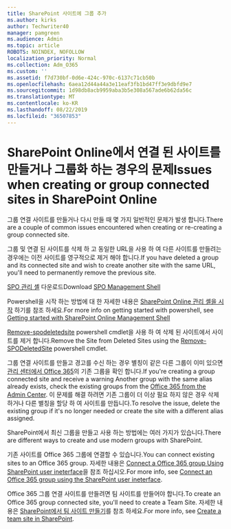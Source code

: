 ```yaml
---
title: SharePoint 사이트에 그룹 추가
ms.author: kirks
author: Techwriter40
manager: pamgreen
ms.audience: Admin
ms.topic: article
ROBOTS: NOINDEX, NOFOLLOW
localization_priority: Normal
ms.collection: Adm_O365
ms.custom: ''
ms.assetid: f7d730bf-0d6e-424c-970c-6137c71cb50b
ms.openlocfilehash: 6aea12d44a44a3e11eaf3fb1bd47ff3e9dbfd9e7
ms.sourcegitcommit: 1d98db8acb9959aba3b5e308a567ade6b62da56c
ms.translationtype: MT
ms.contentlocale: ko-KR
ms.lasthandoff: 08/22/2019
ms.locfileid: "36507853"
---
```

# <a name="issues-when-creating-or-group-connected-sites-in-sharepoint-online"></a><span data-ttu-id="0e8b4-102">SharePoint Online에서 연결 된 사이트를 만들거나 그룹화 하는 경우의 문제</span><span class="sxs-lookup"><span data-stu-id="0e8b4-102">Issues when creating or group connected sites in SharePoint Online</span></span>

<span data-ttu-id="0e8b4-103">그룹 연결 사이트를 만들거나 다시 만들 때 몇 가지 일반적인 문제가 발생 합니다.</span><span class="sxs-lookup"><span data-stu-id="0e8b4-103">There are a couple of common issues encountered when creating or re-creating a group connected site.</span></span>

 <span data-ttu-id="0e8b4-104">그룹 및 연결 된 사이트를 삭제 하 고 동일한 URL을 사용 하 여 다른 사이트를 만들려는 경우에는 이전 사이트를 영구적으로 제거 해야 합니다.</span><span class="sxs-lookup"><span data-stu-id="0e8b4-104">If you have deleted a group and its connected site and wish to create another site with the same URL, you'll need to permanently remove the previous site.</span></span>

<span data-ttu-id="0e8b4-105">[SPO 관리 셸](https://support.office.com/article/introduction-to-the-sharepoint-online-management-shell-c16941c3-19b4-4710-8056-34c034493429) 다운로드</span><span class="sxs-lookup"><span data-stu-id="0e8b4-105">Download [SPO Management Shell](https://support.office.com/article/introduction-to-the-sharepoint-online-management-shell-c16941c3-19b4-4710-8056-34c034493429)</span></span>

 <span data-ttu-id="0e8b4-106">Powershell을 시작 하는 방법에 대 한 자세한 내용은 [SharePoint Online 관리 셸을 시작](https://docs.microsoft.com/powershell/module/sharepoint-online/remove-sposite?view=sharepoint-ps) 하기를 참조 하세요.</span><span class="sxs-lookup"><span data-stu-id="0e8b4-106">For more info on getting started with powershell, see [Getting started with SharePoint Online Management Shell](https://docs.microsoft.com/powershell/module/sharepoint-online/remove-sposite?view=sharepoint-ps)</span></span>

<span data-ttu-id="0e8b4-107">[Remove-spodeletedsite](https://docs.microsoft.com/powershell/module/sharepoint-online/remove-sposite?view=sharepoint-ps) powershell cmdlet을 사용 하 여 삭제 된 사이트에서 사이트를 제거 합니다.</span><span class="sxs-lookup"><span data-stu-id="0e8b4-107">Remove the Site from Deleted Sites using the [Remove-SPODeletedSite](https://docs.microsoft.com/powershell/module/sharepoint-online/remove-sposite?view=sharepoint-ps) powershell cmdlet.</span></span>

<span data-ttu-id="0e8b4-108">그룹 연결 사이트를 만들고 경고를 수신 하는 경우 별칭이 같은 다른 그룹이 이미 있으면 [관리 센터에서 Office 365](https://admin.microsoft.com/Adminportal/Home?source=applauncher#/groups)의 기존 그룹을 확인 합니다.</span><span class="sxs-lookup"><span data-stu-id="0e8b4-108">If you're creating a group connected site and receive a warning Another group with the same alias already exists, check the existing groups from the [Office 365 from the Admin Center](https://admin.microsoft.com/Adminportal/Home?source=applauncher#/groups).</span></span> <span data-ttu-id="0e8b4-109">이 문제를 해결 하려면 기존 그룹이 더 이상 필요 하지 않은 경우 삭제 하거나 다른 별칭을 할당 하 여 사이트를 만듭니다.</span><span class="sxs-lookup"><span data-stu-id="0e8b4-109">To resolve the issue, delete the existing group if it's no longer needed or create the site with a different alias assigned.</span></span>

<span data-ttu-id="0e8b4-110">SharePoint에서 최신 그룹을 만들고 사용 하는 방법에는 여러 가지가 있습니다.</span><span class="sxs-lookup"><span data-stu-id="0e8b4-110">There are different ways to create and use modern groups with SharePoint.</span></span>

<span data-ttu-id="0e8b4-111">기존 사이트를 Office 365 그룹에 연결할 수 있습니다.</span><span class="sxs-lookup"><span data-stu-id="0e8b4-111">You can connect existing sites to an Office 365 group.</span></span> <span data-ttu-id="0e8b4-112">자세한 내용은 [Connect a Office 365 group Using SharePoint user ineterface](https://docs.microsoft.com/sharepoint/dev/transform/modernize-connect-to-office365-group#connect-an-office-365-group-using-the-sharepoint-user-interface)을 참조 하십시오.</span><span class="sxs-lookup"><span data-stu-id="0e8b4-112">For more info, see [Connect an Office 365 group using the SharePoint user ineterface](https://docs.microsoft.com/sharepoint/dev/transform/modernize-connect-to-office365-group#connect-an-office-365-group-using-the-sharepoint-user-interface).</span></span>

<span data-ttu-id="0e8b4-113">Office 365 그룹 연결 사이트를 만들려면 팀 사이트를 만들어야 합니다.</span><span class="sxs-lookup"><span data-stu-id="0e8b4-113">To create an Office 365 group connected site, you'll need to create a Team Site.</span></span> <span data-ttu-id="0e8b4-114">자세한 내용은 [SharePoint에서 팀 사이트 만들기](https://support.office.com/article/create-a-team-site-in-sharepoint-ef10c1e7-15f3-42a3-98aa-b5972711777d)를 참조 하세요.</span><span class="sxs-lookup"><span data-stu-id="0e8b4-114">For more info, see [Create a team site in SharePoint](https://support.office.com/article/create-a-team-site-in-sharepoint-ef10c1e7-15f3-42a3-98aa-b5972711777d).</span></span>

